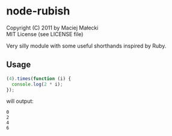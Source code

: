 # node-rubish
Copyright (C) 2011 by Maciej Małecki  
MIT License (see LICENSE file)

Very silly module with some useful shorthands inspired by Ruby.

## Usage

```javascript
(4).times(function (i) {
  console.log(2 * i);
});
```
will output:

    0
    2
    4
    6

